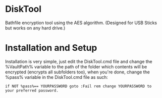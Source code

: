 # DiskTool
Bathfile encryption tool using the AES algorithm. (Designed for USB Sticks but works on any hard drive.)

# Installation and Setup
Installation is very simple, just edit the DiskTool.cmd file and change the %VaultPath% variable to the path of the folder which contents will be encrypted (encrypts all subfolders too), when you're done, change the %pass% variable in the DiskTool.cmd file as such:

```batch
if NOT %pass%== YOURPASSWORD goto :Fail rem change YOURPASSWORD to your preferred password.
```
